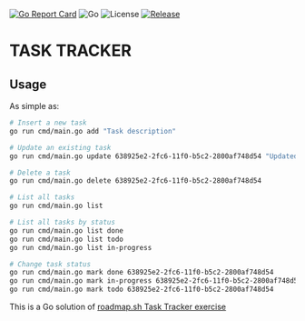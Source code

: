 [![Go Report Card](https://goreportcard.com/badge/github.com/kerunaru/task-tracker)](https://goreportcard.com/report/github.com/kerunaru/task-tracker) ![Go](https://img.shields.io/github/go-mod/go-version/kerunaru/task-tracker) ![License](https://img.shields.io/github/license/kerunaru/task-tracker) [![Release](https://img.shields.io/github/release/kerunaru/task-tracker)](https://github.com/kerunaru/task-tracker/releases/latest)

# TASK TRACKER

## Usage

As simple as:

```bash
# Insert a new task
go run cmd/main.go add "Task description"

# Update an existing task
go run cmd/main.go update 638925e2-2fc6-11f0-b5c2-2800af748d54 "Updated task description"

# Delete a task
go run cmd/main.go delete 638925e2-2fc6-11f0-b5c2-2800af748d54

# List all tasks
go run cmd/main.go list

# List all tasks by status
go run cmd/main.go list done
go run cmd/main.go list todo
go run cmd/main.go list in-progress

# Change task status
go run cmd/main.go mark done 638925e2-2fc6-11f0-b5c2-2800af748d54
go run cmd/main.go mark in-progress 638925e2-2fc6-11f0-b5c2-2800af748d54
go run cmd/main.go mark todo 638925e2-2fc6-11f0-b5c2-2800af748d54
```

This is a Go solution of [roadmap.sh Task Tracker exercise](https://roadmap.sh/projects/task-tracker)
